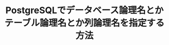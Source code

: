 ---
title: PostgreSQLでデータベース論理名とかテーブル論理名とか列論理名を指定する方法
article_group_id: control-group
display_order: 10
created: 2022-10-19
updated: 2022-10-19
---